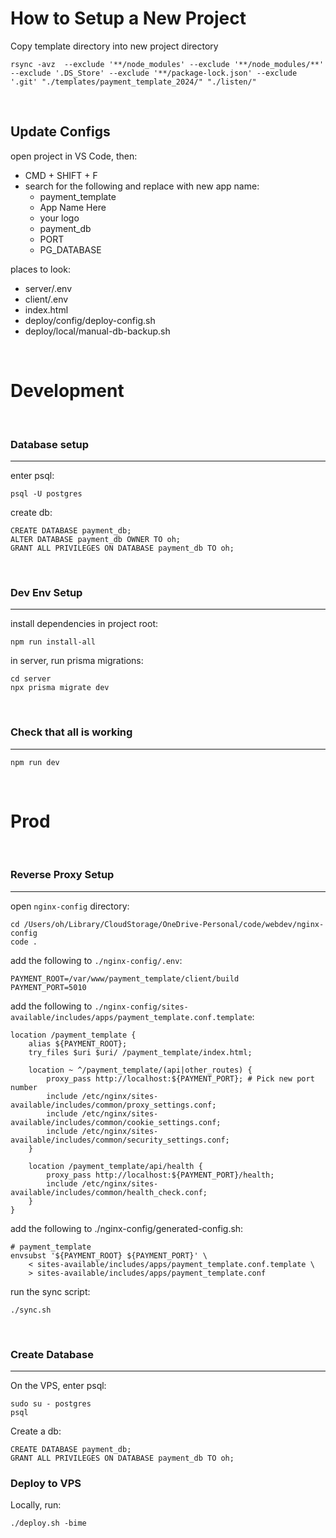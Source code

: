 # How to Setup a New Project

Copy template directory into new project directory
```
rsync -avz  --exclude '**/node_modules' --exclude '**/node_modules/**' --exclude '.DS_Store' --exclude '**/package-lock.json' --exclude '.git' "./templates/payment_template_2024/" "./listen/"
```
<br>

## Update Configs
open project in VS Code, then:
- CMD + SHIFT + F
- search for the following and replace with new app name:
  - payment_template 
  - App Name Here
  - your logo
  - payment_db
  - PORT
  - PG_DATABASE

places to look:
- server/.env
- client/.env
- index.html
- deploy/config/deploy-config.sh
- deploy/local/manual-db-backup.sh



<br>

# Development 
<br>

### Database setup
---
enter psql:
```
psql -U postgres 
```

create db:
```
CREATE DATABASE payment_db;
ALTER DATABASE payment_db OWNER TO oh;
GRANT ALL PRIVILEGES ON DATABASE payment_db TO oh;
```
<br>

### Dev Env Setup
---
install dependencies in project root:
```
npm run install-all
```

in server, run prisma migrations:
```
cd server
npx prisma migrate dev
```
<br>

### Check that all is working
---
```
npm run dev
```


<br>


# Prod
<br>


### Reverse Proxy Setup
---
open `nginx-config` directory:
```
cd /Users/oh/Library/CloudStorage/OneDrive-Personal/code/webdev/nginx-config
code .
```

add the following to `./nginx-config/.env`:
```
PAYMENT_ROOT=/var/www/payment_template/client/build
PAYMENT_PORT=5010
```

add the following to `./nginx-config/sites-available/includes/apps/payment_template.conf.template`:
```
location /payment_template {
    alias ${PAYMENT_ROOT};
    try_files $uri $uri/ /payment_template/index.html;

    location ~ ^/payment_template/(api|other_routes) {
        proxy_pass http://localhost:${PAYMENT_PORT}; # Pick new port number
        include /etc/nginx/sites-available/includes/common/proxy_settings.conf;
        include /etc/nginx/sites-available/includes/common/cookie_settings.conf;
        include /etc/nginx/sites-available/includes/common/security_settings.conf;
    }

    location /payment_template/api/health {
        proxy_pass http://localhost:${PAYMENT_PORT}/health;
        include /etc/nginx/sites-available/includes/common/health_check.conf;
    }
}
```

add the following to ./nginx-config/generated-config.sh:
```
# payment_template
envsubst '${PAYMENT_ROOT} ${PAYMENT_PORT}' \
    < sites-available/includes/apps/payment_template.conf.template \
    > sites-available/includes/apps/payment_template.conf
```

run the sync script:
```
./sync.sh
```

<br>

### Create Database
---
On the VPS, enter psql:
```
sudo su - postgres
psql
```

Create a db:
```
CREATE DATABASE payment_db;
GRANT ALL PRIVILEGES ON DATABASE payment_db TO oh;
```

### Deploy to VPS
Locally, run:
```
./deploy.sh -bime
```

